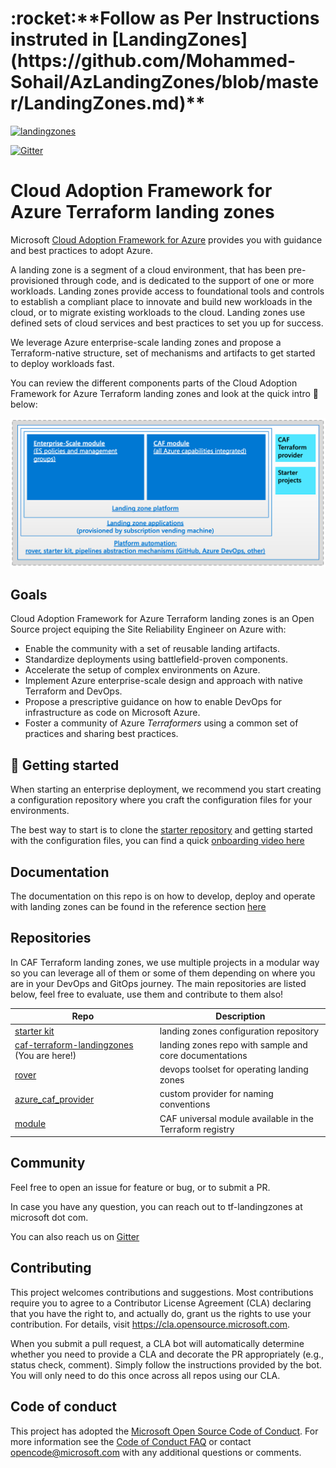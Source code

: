 <h1>:rocket:**Follow as Per Instructions instruted in [LandingZones](https://github.com/Mohammed-Sohail/AzLandingZones/blob/master/LandingZones.md)**</h1>

[![landingzones](https://github.com/Azure/caf-terraform-landingzones/actions/workflows/landingzones-tf100.yml/badge.svg)](https://github.com/Azure/caf-terraform-landingzones/actions/workflows/landingzones-tf100.yml)

[![Gitter](https://badges.gitter.im/aztfmod/community.svg)](https://gitter.im/aztfmod/community?utm_source=badge&utm_medium=badge&utm_campaign=pr-badge)

# Cloud Adoption Framework for Azure Terraform landing zones

Microsoft [Cloud Adoption Framework for Azure](https://docs.microsoft.com/azure/cloud-adoption-framework/overview) provides you with guidance and best practices to adopt Azure.

A landing zone is a segment of a cloud environment, that has been pre-provisioned through code, and is dedicated to the support of one or more workloads. Landing zones provide access to foundational tools and controls to establish a compliant place to innovate and build new workloads in the cloud, or to migrate existing workloads to the cloud. Landing zones use defined sets of cloud services and best practices to set you up for success.

We leverage Azure enterprise-scale landing zones and propose a Terraform-native structure, set of mechanisms and artifacts to get started to deploy workloads fast. 

You can review the different components parts of the Cloud Adoption Framework for Azure Terraform landing zones and look at the quick intro :vhs:  below:

[![caf_elements](./_pictures/caf_elements.png)](https://www.youtube.com/watch?v=FlQ17u4NNts "CAF Introduction")

## Goals

Cloud Adoption Framework for Azure Terraform landing zones is an Open Source project equiping the Site Reliability Engineer on Azure with:

* Enable the community with a set of reusable landing artifacts.
* Standardize deployments using battlefield-proven components.
* Accelerate the setup of complex environments on Azure.
* Implement Azure enterprise-scale design and approach with native Terraform and DevOps.
* Propose a prescriptive guidance on how to enable DevOps for infrastructure as code on Microsoft Azure.
* Foster a community of Azure *Terraformers* using a common set of practices and sharing best practices.

## :rocket: Getting started

When starting an enterprise deployment, we recommend you start creating a configuration repository where you craft the configuration files for your environments.

The best way to start is to clone the [starter repository](https://github.com/Azure/caf-terraform-landingzones-starter) and getting started with the configuration files, you can find a quick [onboarding video here](https://www.youtube.com/watch?v=M5BXm30IpdY)

## Documentation

The documentation on this repo is  on how to develop, deploy and operate with landing zones can be found in the reference section [here](./documentation/README.md)

## Repositories

In CAF Terraform landing zones, we use multiple projects in a modular way so you can leverage all of them or some of them depending on where you are in your DevOps and GitOps journey. The main repositories are listed below, feel free to evaluate, use them and contribute to them also!

| Repo                                                                                              | Description                                                |
|---------------------------------------------------------------------------------------------------|------------------------------------------------------------|
| [starter kit](https://github.com/azure/caf-terraform-landingzones-starter)                        | landing zones configuration repository                     |
| [caf-terraform-landingzones](https://github.com/azure/caf-terraform-landingzones) (You are here!) | landing zones repo with sample and core documentations     |
| [rover](https://github.com/aztfmod/rover)                                                         | devops toolset for operating landing zones                 |
| [azure_caf_provider](https://github.com/aztfmod/terraform-provider-azurecaf)                      | custom provider for naming conventions                     |
| [module](https://github.com/aztfmod/terraform-azurerm-caf)                                        | CAF universal module available in the Terraform registry   |

## Community

Feel free to open an issue for feature or bug, or to submit a PR.

In case you have any question, you can reach out to tf-landingzones at microsoft dot com.

You can also reach us on [Gitter](https://gitter.im/aztfmod/community?utm_source=badge&utm_medium=badge&utm_campaign=pr-badge)

## Contributing

This project welcomes contributions and suggestions.  Most contributions require you to agree to a
Contributor License Agreement (CLA) declaring that you have the right to, and actually do, grant us
the rights to use your contribution. For details, visit https://cla.opensource.microsoft.com.

When you submit a pull request, a CLA bot will automatically determine whether you need to provide
a CLA and decorate the PR appropriately (e.g., status check, comment). Simply follow the instructions
provided by the bot. You will only need to do this once across all repos using our CLA.

## Code of conduct

This project has adopted the [Microsoft Open Source Code of Conduct](https://opensource.microsoft.com/codeofconduct/).
For more information see the [Code of Conduct FAQ](https://opensource.microsoft.com/codeofconduct/faq/) or
contact [opencode@microsoft.com](mailto:opencode@microsoft.com) with any additional questions or comments.
